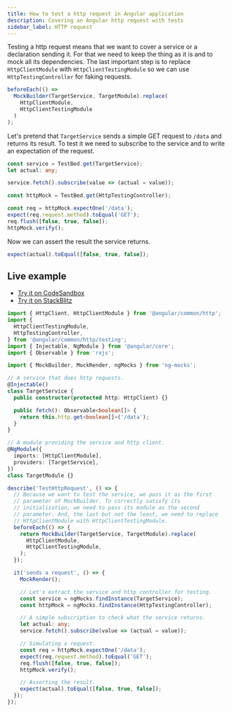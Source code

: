 ```yaml
---
title: How to test a http request in Angular application
description: Covering an Angular http request with tests
sidebar_label: HTTP request
---
```


Testing a http request means that we want to cover a service or a declaration sending it. For that we need to keep the
thing as it is and to mock all its dependencies. The last important step is to replace `HttpClientModule`
with `HttpClientTestingModule` so we can use `HttpTestingController` for faking requests.

```ts
beforeEach(() =>
  MockBuilder(TargetService, TargetModule).replace(
    HttpClientModule,
    HttpClientTestingModule
  )
);
```

Let's pretend that `TargetService` sends a simple GET request to `/data` and returns its result. To test it we need to
subscribe to the service and to write an expectation of the request.

```ts
const service = TestBed.get(TargetService);
let actual: any;

service.fetch().subscribe(value => (actual = value));
```

```ts
const httpMock = TestBed.get(HttpTestingController);

const req = httpMock.expectOne('/data');
expect(req.request.method).toEqual('GET');
req.flush([false, true, false]);
httpMock.verify();
```

Now we can assert the result the service returns.

```ts
expect(actual).toEqual([false, true, false]);
```

## Live example

- [Try it on CodeSandbox](https://codesandbox.io/s/github/help-me-mom/ng-mocks-sandbox/tree/tests?file=/src/examples/TestHttpRequest/test.spec.ts&initialpath=%3Fspec%3DTestHttpRequest)
- [Try it on StackBlitz](https://stackblitz.com/github/help-me-mom/ng-mocks-sandbox/tree/tests?file=src/examples/TestHttpRequest/test.spec.ts&initialpath=%3Fspec%3DTestHttpRequest)

```ts title="https://github.com/help-me-mom/ng-mocks/blob/master/examples/TestHttpRequest/test.spec.ts"
import { HttpClient, HttpClientModule } from '@angular/common/http';
import {
  HttpClientTestingModule,
  HttpTestingController,
} from '@angular/common/http/testing';
import { Injectable, NgModule } from '@angular/core';
import { Observable } from 'rxjs';

import { MockBuilder, MockRender, ngMocks } from 'ng-mocks';

// A service that does http requests.
@Injectable()
class TargetService {
  public constructor(protected http: HttpClient) {}

  public fetch(): Observable<boolean[]> {
    return this.http.get<boolean[]>('/data');
  }
}

// A module providing the service and http client.
@NgModule({
  imports: [HttpClientModule],
  providers: [TargetService],
})
class TargetModule {}

describe('TestHttpRequest', () => {
  // Because we want to test the service, we pass it as the first
  // parameter of MockBuilder. To correctly satisfy its
  // initialization, we need to pass its module as the second
  // parameter. And, the last but not the least, we need to replace
  // HttpClientModule with HttpClientTestingModule.
  beforeEach(() => {
    return MockBuilder(TargetService, TargetModule).replace(
      HttpClientModule,
      HttpClientTestingModule,
    );
  });

  it('sends a request', () => {
    MockRender();

    // Let's extract the service and http controller for testing.
    const service = ngMocks.findInstance(TargetService);
    const httpMock = ngMocks.findInstance(HttpTestingController);

    // A simple subscription to check what the service returns.
    let actual: any;
    service.fetch().subscribe(value => (actual = value));

    // Simulating a request.
    const req = httpMock.expectOne('/data');
    expect(req.request.method).toEqual('GET');
    req.flush([false, true, false]);
    httpMock.verify();

    // Asserting the result.
    expect(actual).toEqual([false, true, false]);
  });
});
```
